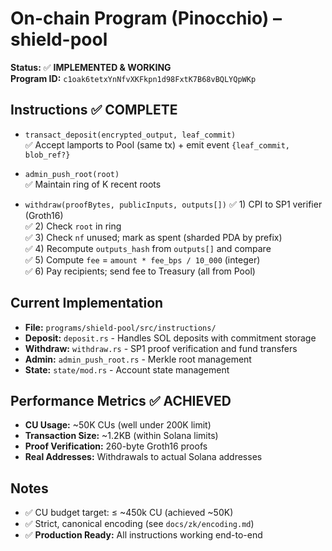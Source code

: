 # On-chain Program (Pinocchio) – shield-pool

**Status:** ✅ **IMPLEMENTED & WORKING**  
**Program ID:** `c1oak6tetxYnNfvXKFkpn1d98FxtK7B68vBQLYQpWKp`

## Instructions ✅ COMPLETE
- `transact_deposit(encrypted_output, leaf_commit)`  
  ✅ Accept lamports to Pool (same tx) + emit event `{leaf_commit, blob_ref?}`

- `admin_push_root(root)`  
  ✅ Maintain ring of K recent roots

- `withdraw(proofBytes, publicInputs, outputs[])`
  ✅ 1) CPI to SP1 verifier (Groth16)  
  ✅ 2) Check `root` in ring  
  ✅ 3) Check `nf` unused; mark as spent (sharded PDA by prefix)  
  ✅ 4) Recompute `outputs_hash` from `outputs[]` and compare  
  ✅ 5) Compute `fee` = `amount * fee_bps / 10_000` (integer)  
  ✅ 6) Pay recipients; send fee to Treasury (all from Pool)

## Current Implementation
- **File:** `programs/shield-pool/src/instructions/`
- **Deposit:** `deposit.rs` - Handles SOL deposits with commitment storage
- **Withdraw:** `withdraw.rs` - SP1 proof verification and fund transfers
- **Admin:** `admin_push_root.rs` - Merkle root management
- **State:** `state/mod.rs` - Account state management

## Performance Metrics ✅ ACHIEVED
- **CU Usage:** ~50K CUs (well under 200K limit)
- **Transaction Size:** ~1.2KB (within Solana limits)
- **Proof Verification:** 260-byte Groth16 proofs
- **Real Addresses:** Withdrawals to actual Solana addresses

## Notes
- ✅ CU budget target: ≤ ~450k CU (achieved ~50K)
- ✅ Strict, canonical encoding (see `docs/zk/encoding.md`)
- ✅ **Production Ready:** All instructions working end-to-end


